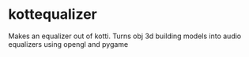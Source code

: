 # kottequalizer
Makes an equalizer out of kotti.
Turns obj 3d building models into audio equalizers using opengl and pygame
